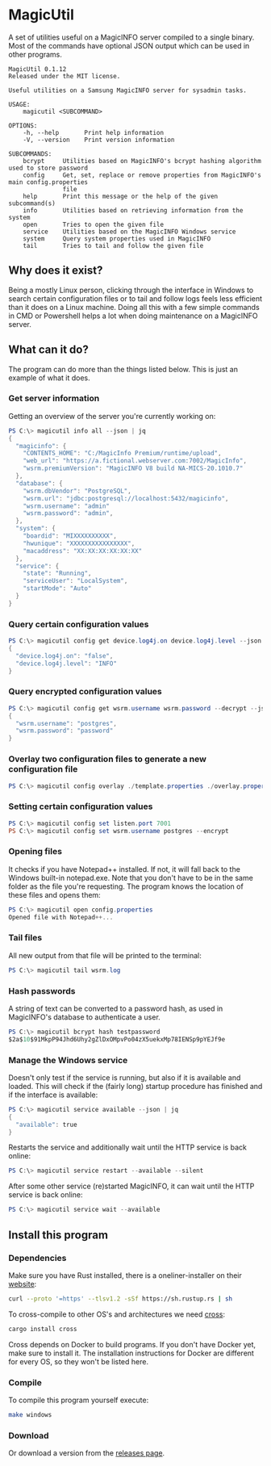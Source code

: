 # MagicUtil

A set of utilities useful on a MagicINFO server compiled to a single binary.
Most of the commands have optional JSON output which can be used in other
programs.

```
MagicUtil 0.1.12
Released under the MIT license.

Useful utilities on a Samsung MagicINFO server for sysadmin tasks.

USAGE:
    magicutil <SUBCOMMAND>

OPTIONS:
    -h, --help       Print help information
    -V, --version    Print version information

SUBCOMMANDS:
    bcrypt     Utilities based on MagicINFO's bcrypt hashing algorithm used to store password
    config     Get, set, replace or remove properties from MagicINFO's main config.properties
               file
    help       Print this message or the help of the given subcommand(s)
    info       Utilities based on retrieving information from the system
    open       Tries to open the given file
    service    Utilities based on the MagicINFO Windows service
    system     Query system properties used in MagicINFO
    tail       Tries to tail and follow the given file
```
## Why does it exist?
Being a mostly Linux person, clicking through the interface in Windows to search
certain configuration files or to tail and follow logs feels less efficient
than it does on a Linux machine. Doing all this with a few simple commands in
CMD or Powershell helps a lot when doing maintenance on a MagicINFO server.

## What can it do?
The program can do more than the things listed below. This is just an example of
what it does.

### Get server information
Getting an overview of the server you're currently working on:
```powershell
PS C:\> magicutil info all --json | jq
{
  "magicinfo": {
    "CONTENTS_HOME": "C:/MagicInfo Premium/runtime/upload",
    "web_url": "https://a.fictional.webserver.com:7002/MagicInfo",
    "wsrm.premiumVersion": "MagicINFO V8 build NA-MICS-20.1010.7"
  },
  "database": {
    "wsrm.dbVendor": "PostgreSQL",
    "wsrm.url": "jdbc:postgresql://localhost:5432/magicinfo",
    "wsrm.username": "admin"
    "wsrm.password": "admin",
  },
  "system": {
    "boardid": "MIXXXXXXXXXX",
    "hwunique": "XXXXXXXXXXXXXXXX",
    "macaddress": "XX:XX:XX:XX:XX:XX"
  },
  "service": {
    "state": "Running",
    "serviceUser": "LocalSystem",
    "startMode": "Auto"
  }
}
```

### Query certain configuration values
```powershell
PS C:\> magicutil config get device.log4j.on device.log4j.level --json | jq
{
  "device.log4j.on": "false",
  "device.log4j.level": "INFO"
}
```

### Query encrypted configuration values
```powershell
PS C:\> magicutil config get wsrm.username wsrm.password --decrypt --json | jq
{
  "wsrm.username": "postgres",
  "wsrm.password": "password"
}
```

### Overlay two configuration files to generate a new configuration file
```powershell
PS C:\> magicutil config overlay ./template.properties ./overlay.properties | Out-File -FilePath ./config.properties
```

### Setting certain configuration values
```powershell
PS C:\> magicutil config set listen.port 7001
PS C:\> magicutil config set wsrm.username postgres --encrypt
```

### Opening files
It checks if you have Notepad++ installed. If not, it will fall back to the
Windows built-in notepad.exe. Note that you don't have to be in the same folder
as the file you're requesting. The program knows the location of these files and
opens them:
```powershell
PS C:\> magicutil open config.properties
Opened file with Notepad++...
```

### Tail files
All new output from that file will be printed to the terminal:
```powershell
PS C:\> magicutil tail wsrm.log
```

### Hash passwords
A string of text can be converted to a password hash, as used in MagicINFO's database to authenticate a user.
```powershell
PS C:\> magicutil bcrypt hash testpassword
$2a$10$91MkpP94Jhd6Uhy2gZlDxOMpvPo04zX5uekxMp78IENSp9pYEJf9e
```

### Manage the Windows service
Doesn't only test if the service is running, but also if it is available and
loaded. This will check if the (fairly long) startup procedure has finished and
if the interface is available:
```powershell
PS C:\> magicutil service available --json | jq
{
  "available": true
}
```

Restarts the service and additionally wait until the HTTP service is back online:
```powershell
PS C:\> magicutil service restart --available --silent
```

After some other service (re)started MagicINFO, it can wait until the HTTP
service is back online:
```powershell
PS C:\> magicutil service wait --available
```

## Install this program

### Dependencies
Make sure you have Rust installed, there is a oneliner-installer on their [website](https://www.rust-lang.org/tools/install):
```bash
curl --proto '=https' --tlsv1.2 -sSf https://sh.rustup.rs | sh
```

To cross-compile to other OS's and architectures we need [cross](https://github.com/cross-rs/cross): 
```bash
cargo install cross
```

Cross depends on Docker to build programs. If you don't have Docker yet, make
sure to install it. The installation instructions for Docker are different for every
OS, so they won't be listed here.

### Compile
To compile this program yourself execute:

```bash
make windows
```

### Download
Or download a version from the [releases page](https://github.com/marknijboer/MagicUtil/releases).